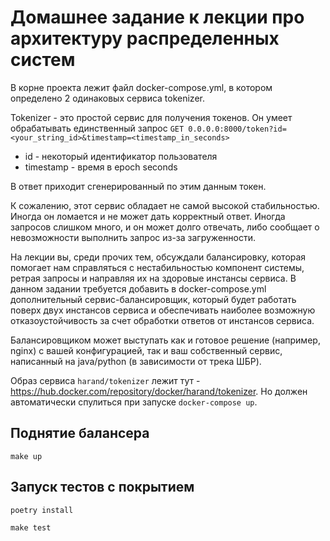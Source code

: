 # Домашнее задание к лекции про архитектуру распределенных систем

В корне проекта лежит файл docker-compose.yml, в котором определено 2 одинаковых сервиса tokenizer.

Tokenizer - это простой сервис для получения токенов.
Он умеет обрабатывать единственный запрос
`GET 0.0.0.0:8000/token?id=<your_string_id>&timestamp=<timestamp_in_seconds>`
- id - некоторый идентификатор пользователя
- timestamp - время в epoch seconds

В ответ приходит сгенерированный по этим данным токен.

К сожалению, этот сервис обладает не самой высокой стабильностью. Иногда он ломается и не может дать корректный ответ. Иногда запросов слишком много, и он может долго отвечать, либо сообщает о невозможности выполнить запрос из-за загруженности.

На лекции вы, среди прочих тем, обсуждали балансировку, которая помогает нам справляться с нестабильностью компонент системы, ретрая запросы и направляя их на здоровые инстансы сервиса.
В данном задании требуется добавить в docker-compose.yml дополнительный сервис-балансировщик, который будет работать поверх двух инстансов сервиса и обеспечивать наиболее возможную отказоустойчивость за счет обработки ответов от инстансов сервиса.

Балансировщиком может выступать как и готовое решение (например, nginx) с вашей конфигурацией, так и ваш собственный сервис, написанный на java/python (в зависимости от трека ШБР).

Образ сервиса `harand/tokenizer` лежит тут - https://hub.docker.com/repository/docker/harand/tokenizer. Но должен автоматически спулиться при запуске `docker-compose up`.

## Поднятие балансера

`make up`

## Запуск тестов с покрытием

`poetry install`

`make test`